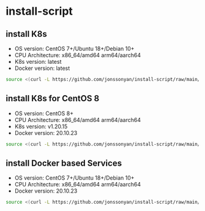 # install-script

## install K8s

- OS version: CentOS 7+/Ubuntu 18+/Debian 10+
- CPU Architecture: x86_64/amd64 arm64/aarch64
- K8s version: latest
- Docker version: latest

```bash
source <(curl -L https://github.com/jonssonyan/install-script/raw/main/k8s-install.sh)
```

## install K8s for CentOS 8

- OS version: CentOS 8+
- CPU Architecture: x86_64/amd64 arm64/aarch64
- K8s version: v1.20.15
- Docker version: 20.10.23

```bash
source <(curl -L https://github.com/jonssonyan/install-script/raw/main/k8s-install-centos7.sh)
```

## install Docker based Services

- OS version: CentOS 7+/Ubuntu 18+/Debian 10+
- CPU Architecture: x86_64/amd64 arm64/aarch64
- Docker version: 20.10.23

```bash
source <(curl -L https://github.com/jonssonyan/install-script/raw/main/docker-install.sh)
```